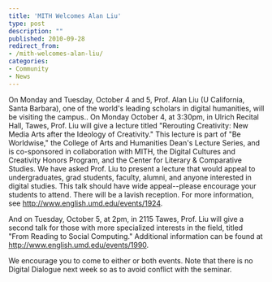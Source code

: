 ```yaml
---
title: 'MITH Welcomes Alan Liu'
type: post
description: ""
published: 2010-09-28
redirect_from: 
- /mith-welcomes-alan-liu/
categories:
- Community
- News
---
```

On Monday and Tuesday, October 4 and 5, Prof. Alan Liu (U California, Santa Barbara), one of the world's leading scholars in digital humanities, will be visiting the campus.. On Monday October 4, at 3:30pm, in Ulrich Recital Hall, Tawes, Prof. Liu will give a lecture titled "Rerouting Creativity: New Media Arts after the Ideology of Creativity." This lecture is part of "Be Worldwise," the College of Arts and Humanities Dean's Lecture Series, and is co-sponsored in collaboration with MITH, the Digital Cultures and Creativity Honors Program, and the Center for Literary & Comparative Studies. We have asked Prof. Liu to present a lecture that would appeal to undergraduates, grad students, faculty, alumni, and anyone interested in digital studies. This talk should have wide appeal--please encourage your students to attend. There will be a lavish reception. For more information, see <http://www.english.umd.edu/events/1924>.

And on Tuesday, October 5, at 2pm, in 2115 Tawes, Prof. Liu will give a second talk for those with more specialized interests in the field, titled "From Reading to Social Computing." Additional information can be found at <http://www.english.umd.edu/events/1990>.

We encourage you to come to either or both events. Note that there is no Digital Dialogue next week so as to avoid conflict with the seminar.
